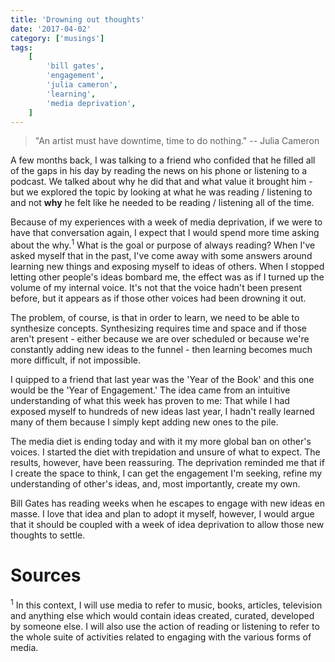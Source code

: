 ```yaml
---
title: 'Drowning out thoughts'
date: '2017-04-02'
category: ['musings']
tags:
    [
        'bill gates',
        'engagement',
        'julia cameron',
        'learning',
        'media deprivation',
    ]
---
```


> "An artist must have downtime, time to do nothing." -- Julia Cameron

A few months back, I was talking to a friend who confided that he filled all of the gaps in his day by reading the news on his phone or listening to a podcast. We talked about why he did that and what value it brought him - but we explored the topic by looking at what he was reading / listening to and not **why** he felt like he needed to be reading / listening all of the time.

Because of my experiences with a week of media deprivation, if we were to have that conversation again, I expect that I would spend more time asking about the why.<sup>1</sup> What is the goal or purpose of always reading? When I've asked myself that in the past, I've come away with some answers around learning new things and exposing myself to ideas of others. When I stopped letting other people's ideas bombard me, the effect was as if I turned up the volume of my internal voice. It's not that the voice hadn't been present before, but it appears as if those other voices had been drowning it out.

The problem, of course, is that in order to learn, we need to be able to synthesize concepts. Synthesizing requires time and space and if those aren't present - either because we are over scheduled or because we're constantly adding new ideas to the funnel - then learning becomes much more difficult, if not impossible.

I quipped to a friend that last year was the 'Year of the Book' and this one would be the 'Year of Engagement.' The idea came from an intuitive understanding of what this week has proven to me: That while I had exposed myself to hundreds of new ideas last year, I hadn't really learned many of them because I simply kept adding new ones to the pile.

The media diet is ending today and with it my more global ban on other's voices. I started the diet with trepidation and unsure of what to expect. The results, however, have been reassuring. The deprivation reminded me that if I create the space to think, I can get the engagement I'm seeking, refine my understanding of other's ideas, and, most importantly, create my own.

Bill Gates has reading weeks when he escapes to engage with new ideas en masse. I love that idea and plan to adopt it myself, however, I would argue that it should be coupled with a week of idea deprivation to allow those new thoughts to settle.

# Sources

<sup>1</sup> In this context, I will use media to refer to music, books, articles, television and anything else which would contain ideas created, curated, developed by someone else. I will also use the action of reading or listening to refer to the whole suite of activities related to engaging with the various forms of media.
